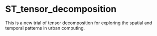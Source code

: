 # ST_tensor_decomposition
This is a new trial of tensor decomposition for exploring the spatial and temporal patterns in urban computing.

